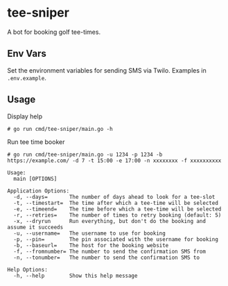 # tee-sniper
A bot for booking golf tee-times.

## Env Vars

Set the environment variables for sending SMS via Twilo. Examples in `.env.example`.

## Usage

Display help
````
# go run cmd/tee-sniper/main.go -h
````

Run tee time booker
````
# go run cmd/tee-sniper/main.go -u 1234 -p 1234 -b https://example.com/ -d 7 -t 15:00 -e 17:00 -n xxxxxxxx -f xxxxxxxxxx
````

````
Usage:
  main [OPTIONS]

Application Options:
  -d, --days=       The number of days ahead to look for a tee-slot
  -t, --timestart=  The time after which a tee-time will be selected
  -e, --timeend=    The time before which a tee-time will be selected
  -r, --retries=    The number of times to retry booking (default: 5)
  -x, --dryrun      Run everything, but don't do the booking and assume it succeeds
  -u, --username=   The username to use for booking
  -p, --pin=        The pin associated with the username for booking
  -b, --baseurl=    The host for the booking website
  -f, --fromnumber= The number to send the confirmation SMS from
  -n, --tonumber=   The number to send the confirmation SMS to

Help Options:
  -h, --help        Show this help message
````